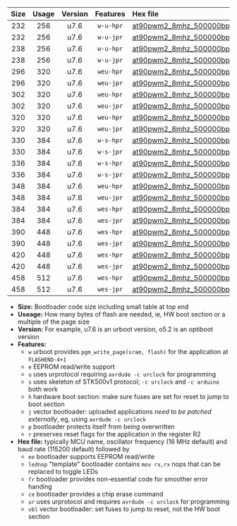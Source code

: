 |Size|Usage|Version|Features|Hex file|
|:-:|:-:|:-:|:-:|:--|
|232|256|u7.6|`w-u-hpr`|[at90pwm2_8mhz_500000bps_ur.hex](https://raw.githubusercontent.com/stefanrueger/urboot/main/at90pwm2_8mhz_500000bps_ur.hex)|
|232|256|u7.6|`w-u-jpr`|[at90pwm2_8mhz_500000bps_ur_vbl.hex](https://raw.githubusercontent.com/stefanrueger/urboot/main/at90pwm2_8mhz_500000bps_ur_vbl.hex)|
|238|256|u7.6|`w-u-hpr`|[at90pwm2_8mhz_500000bps_lednop_ur.hex](https://raw.githubusercontent.com/stefanrueger/urboot/main/at90pwm2_8mhz_500000bps_lednop_ur.hex)|
|238|256|u7.6|`w-u-jpr`|[at90pwm2_8mhz_500000bps_lednop_ur_vbl.hex](https://raw.githubusercontent.com/stefanrueger/urboot/main/at90pwm2_8mhz_500000bps_lednop_ur_vbl.hex)|
|296|320|u7.6|`weu-hpr`|[at90pwm2_8mhz_500000bps_ee_ur.hex](https://raw.githubusercontent.com/stefanrueger/urboot/main/at90pwm2_8mhz_500000bps_ee_ur.hex)|
|296|320|u7.6|`weu-jpr`|[at90pwm2_8mhz_500000bps_ee_ur_vbl.hex](https://raw.githubusercontent.com/stefanrueger/urboot/main/at90pwm2_8mhz_500000bps_ee_ur_vbl.hex)|
|302|320|u7.6|`weu-hpr`|[at90pwm2_8mhz_500000bps_ee_lednop_ur.hex](https://raw.githubusercontent.com/stefanrueger/urboot/main/at90pwm2_8mhz_500000bps_ee_lednop_ur.hex)|
|302|320|u7.6|`weu-jpr`|[at90pwm2_8mhz_500000bps_ee_lednop_ur_vbl.hex](https://raw.githubusercontent.com/stefanrueger/urboot/main/at90pwm2_8mhz_500000bps_ee_lednop_ur_vbl.hex)|
|320|320|u7.6|`weu-hpr`|[at90pwm2_8mhz_500000bps_ee_lednop_fr_ur.hex](https://raw.githubusercontent.com/stefanrueger/urboot/main/at90pwm2_8mhz_500000bps_ee_lednop_fr_ur.hex)|
|320|320|u7.6|`weu-jpr`|[at90pwm2_8mhz_500000bps_ee_lednop_fr_ur_vbl.hex](https://raw.githubusercontent.com/stefanrueger/urboot/main/at90pwm2_8mhz_500000bps_ee_lednop_fr_ur_vbl.hex)|
|330|384|u7.6|`w-s-hpr`|[at90pwm2_8mhz_500000bps.hex](https://raw.githubusercontent.com/stefanrueger/urboot/main/at90pwm2_8mhz_500000bps.hex)|
|330|384|u7.6|`w-s-jpr`|[at90pwm2_8mhz_500000bps_vbl.hex](https://raw.githubusercontent.com/stefanrueger/urboot/main/at90pwm2_8mhz_500000bps_vbl.hex)|
|336|384|u7.6|`w-s-hpr`|[at90pwm2_8mhz_500000bps_lednop.hex](https://raw.githubusercontent.com/stefanrueger/urboot/main/at90pwm2_8mhz_500000bps_lednop.hex)|
|336|384|u7.6|`w-s-jpr`|[at90pwm2_8mhz_500000bps_lednop_vbl.hex](https://raw.githubusercontent.com/stefanrueger/urboot/main/at90pwm2_8mhz_500000bps_lednop_vbl.hex)|
|348|384|u7.6|`weu-hpr`|[at90pwm2_8mhz_500000bps_ee_lednop_fr_ce_ur.hex](https://raw.githubusercontent.com/stefanrueger/urboot/main/at90pwm2_8mhz_500000bps_ee_lednop_fr_ce_ur.hex)|
|348|384|u7.6|`weu-jpr`|[at90pwm2_8mhz_500000bps_ee_lednop_fr_ce_ur_vbl.hex](https://raw.githubusercontent.com/stefanrueger/urboot/main/at90pwm2_8mhz_500000bps_ee_lednop_fr_ce_ur_vbl.hex)|
|384|384|u7.6|`wes-hpr`|[at90pwm2_8mhz_500000bps_ee.hex](https://raw.githubusercontent.com/stefanrueger/urboot/main/at90pwm2_8mhz_500000bps_ee.hex)|
|384|384|u7.6|`wes-jpr`|[at90pwm2_8mhz_500000bps_ee_vbl.hex](https://raw.githubusercontent.com/stefanrueger/urboot/main/at90pwm2_8mhz_500000bps_ee_vbl.hex)|
|390|448|u7.6|`wes-hpr`|[at90pwm2_8mhz_500000bps_ee_lednop.hex](https://raw.githubusercontent.com/stefanrueger/urboot/main/at90pwm2_8mhz_500000bps_ee_lednop.hex)|
|390|448|u7.6|`wes-jpr`|[at90pwm2_8mhz_500000bps_ee_lednop_vbl.hex](https://raw.githubusercontent.com/stefanrueger/urboot/main/at90pwm2_8mhz_500000bps_ee_lednop_vbl.hex)|
|420|448|u7.6|`wes-hpr`|[at90pwm2_8mhz_500000bps_ee_lednop_fr.hex](https://raw.githubusercontent.com/stefanrueger/urboot/main/at90pwm2_8mhz_500000bps_ee_lednop_fr.hex)|
|420|448|u7.6|`wes-jpr`|[at90pwm2_8mhz_500000bps_ee_lednop_fr_vbl.hex](https://raw.githubusercontent.com/stefanrueger/urboot/main/at90pwm2_8mhz_500000bps_ee_lednop_fr_vbl.hex)|
|458|512|u7.6|`wes-hpr`|[at90pwm2_8mhz_500000bps_ee_lednop_fr_ce.hex](https://raw.githubusercontent.com/stefanrueger/urboot/main/at90pwm2_8mhz_500000bps_ee_lednop_fr_ce.hex)|
|458|512|u7.6|`wes-jpr`|[at90pwm2_8mhz_500000bps_ee_lednop_fr_ce_vbl.hex](https://raw.githubusercontent.com/stefanrueger/urboot/main/at90pwm2_8mhz_500000bps_ee_lednop_fr_ce_vbl.hex)|

- **Size:** Bootloader code size including small table at top end
- **Useage:** How many bytes of flash are needed, ie, HW boot section or a multiple of the page size
- **Version:** For example, u7.6 is an urboot version, o5.2 is an optiboot version
- **Features:**
  + `w` urboot provides `pgm_write_page(sram, flash)` for the application at `FLASHEND-4+1`
  + `e` EEPROM read/write support
  + `u` uses urprotocol requiring `avrdude -c urclock` for programming
  + `s` uses skeleton of STK500v1 protocol; `-c urclock` and `-c arduino` both work
  + `h` hardware boot section: make sure fuses are set for reset to jump to boot section
  + `j` vector bootloader: uploaded applications *need to be patched externally*, eg, using `avrdude -c urclock`
  + `p` bootloader protects itself from being overwritten
  + `r` preserves reset flags for the application in the register R2
- **Hex file:** typically MCU name, oscillator frequency (16 MHz default) and baud rate (115200 default) followed by
  + `ee` bootloader supports EEPROM read/write
  + `lednop` "template" bootloader contains `mov rx,rx` nops that can be replaced to toggle LEDs
  + `fr` bootloader provides non-essential code for smoother error handing
  + `ce` bootloader provides a chip erase command
  + `ur` uses urprotocol and requires `avrdude -c urclock` for programming
  + `vbl` vector bootloader: set fuses to jump to reset, not the HW boot section
